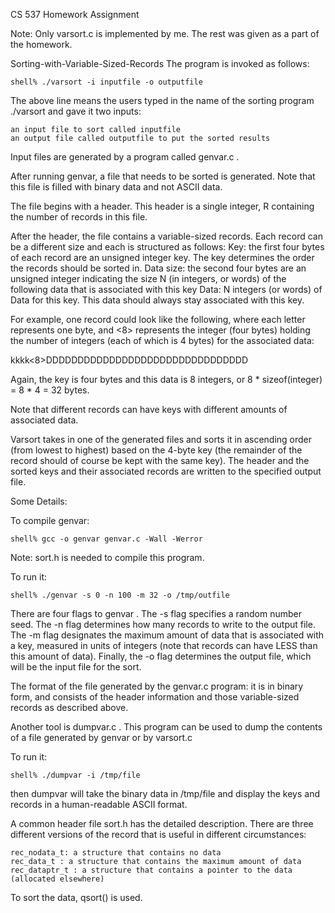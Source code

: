 CS 537 Homework Assignment

Note: Only varsort.c is implemented by me. The rest was given as a part of the homework.

Sorting-with-Variable-Sized-Records
The program is invoked as follows:

    shell% ./varsort -i inputfile -o outputfile 

The above line means the users typed in the name of the sorting program ./varsort and gave it two inputs:

    an input file to sort called inputfile
    an output file called outputfile to put the sorted results 

Input files are generated by a program called genvar.c .

After running genvar, a file that needs to be sorted is generated. Note that this file is filled with binary data and not ASCII 
data.

The file begins with a header. This header is a single integer, R containing the number of records in this file.

After the header, the file contains a variable-sized records. Each record can be a different size and each is structured as 
follows:
Key: the first four bytes of each record are an unsigned integer key. The key determines the order the records should be sorted 
in.
Data size: the second four bytes are an unsigned integer indicating the size N (in integers, or words) of the following data 
that is associated with this key
Data: N integers (or words) of Data for this key. This data should always stay associated with this key. 

For example, one record could look like the following, where each letter represents one byte, and <8> represents the integer 
(four bytes) holding the number of integers (each of which is 4 bytes) for the associated data:

kkkk<8>DDDDDDDDDDDDDDDDDDDDDDDDDDDDDDDD

Again, the key is four bytes and this data is 8 integers, or 8 * sizeof(integer) = 8 * 4 = 32 bytes.

Note that different records can have keys with different amounts of associated data.

Varsort takes in one of the generated files and sorts it in ascending order (from lowest to highest) based on the 4-byte key 
(the remainder of the record should of course be kept with the same key). The header and the sorted keys and their associated 
records are written to the specified output file. 

Some Details:

To compile genvar:

    shell% gcc -o genvar genvar.c -Wall -Werror

Note: sort.h is needed to compile this program.

To run it:

    shell% ./genvar -s 0 -n 100 -m 32 -o /tmp/outfile

There are four flags to genvar . The -s flag specifies a random number seed. The -n flag determines how many records to write to 
the output file. The -m flag designates the maximum amount of data that is associated with a key, measured in units of integers 
(note that records can have LESS than this amount of data). Finally, the -o flag determines the output file, which will be the 
input file for the sort.

The format of the file generated by the genvar.c program: it is in binary form, and consists of the header information and 
those variable-sized records as described above.

Another tool is dumpvar.c . This program can be used to dump the contents of a file generated by genvar or by varsort.c

To run it:

    shell% ./dumpvar -i /tmp/file

then dumpvar will take the binary data in /tmp/file and display the keys and records in a human-readable ASCII format.

A common header file sort.h has the detailed description. There are three different versions of the record that is useful in 
different circumstances:

    rec_nodata_t: a structure that contains no data
    rec_data_t : a structure that contains the maximum amount of data
    rec_dataptr_t : a structure that contains a pointer to the data (allocated elsewhere)

To sort the data, qsort() is used.
